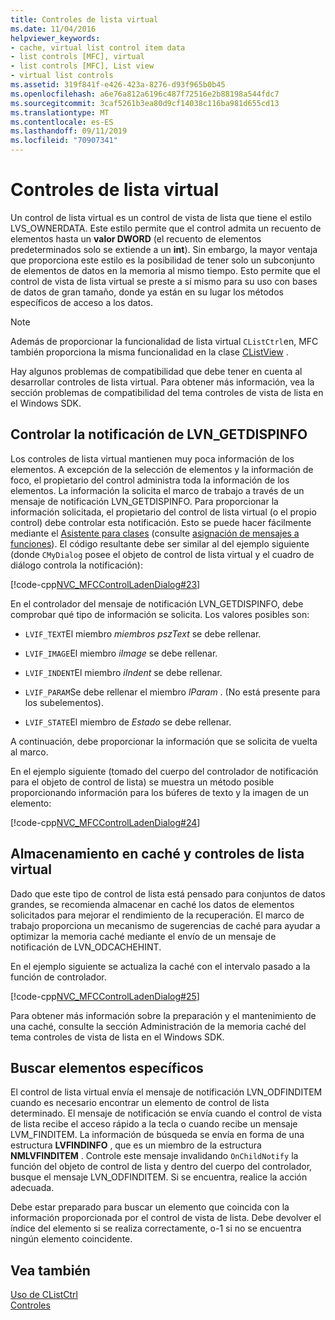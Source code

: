 ```yaml
---
title: Controles de lista virtual
ms.date: 11/04/2016
helpviewer_keywords:
- cache, virtual list control item data
- list controls [MFC], virtual
- list controls [MFC], List view
- virtual list controls
ms.assetid: 319f841f-e426-423a-8276-d93f965b0b45
ms.openlocfilehash: a6e76a812a6196c487f72516e2b88198a544fdc7
ms.sourcegitcommit: 3caf5261b3ea80d9cf14038c116ba981d655cd13
ms.translationtype: MT
ms.contentlocale: es-ES
ms.lasthandoff: 09/11/2019
ms.locfileid: "70907341"
---
```

# <a name="virtual-list-controls"></a>Controles de lista virtual

Un control de lista virtual es un control de vista de lista que tiene el estilo LVS_OWNERDATA. Este estilo permite que el control admita un recuento de elementos hasta un **valor DWORD** (el recuento de elementos predeterminados solo se extiende a un **int**). Sin embargo, la mayor ventaja que proporciona este estilo es la posibilidad de tener solo un subconjunto de elementos de datos en la memoria al mismo tiempo. Esto permite que el control de vista de lista virtual se preste a sí mismo para su uso con bases de datos de gran tamaño, donde ya están en su lugar los métodos específicos de acceso a los datos.

> [!NOTE]
>  Además de proporcionar la funcionalidad de lista virtual `CListCtrl`en, MFC también proporciona la misma funcionalidad en la clase [CListView](../mfc/reference/clistview-class.md) .

Hay algunos problemas de compatibilidad que debe tener en cuenta al desarrollar controles de lista virtual. Para obtener más información, vea la sección problemas de compatibilidad del tema controles de vista de lista en el Windows SDK.

## <a name="handling-the-lvn_getdispinfo-notification"></a>Controlar la notificación de LVN_GETDISPINFO

Los controles de lista virtual mantienen muy poca información de los elementos. A excepción de la selección de elementos y la información de foco, el propietario del control administra toda la información de los elementos. La información la solicita el marco de trabajo a través de un mensaje de notificación LVN_GETDISPINFO. Para proporcionar la información solicitada, el propietario del control de lista virtual (o el propio control) debe controlar esta notificación. Esto se puede hacer fácilmente mediante el [Asistente para clases](reference/mfc-class-wizard.md) (consulte [asignación de mensajes a funciones](../mfc/reference/mapping-messages-to-functions.md)). El código resultante debe ser similar al del ejemplo siguiente (donde `CMyDialog` posee el objeto de control de lista virtual y el cuadro de diálogo controla la notificación):

[!code-cpp[NVC_MFCControlLadenDialog#23](../mfc/codesnippet/cpp/virtual-list-controls_1.cpp)]

En el controlador del mensaje de notificación LVN_GETDISPINFO, debe comprobar qué tipo de información se solicita. Los valores posibles son:

- `LVIF_TEXT`El miembro *miembros pszText* se debe rellenar.

- `LVIF_IMAGE`El miembro *iImage* se debe rellenar.

- `LVIF_INDENT`El miembro *iIndent* se debe rellenar.

- `LVIF_PARAM`Se debe rellenar el miembro *lParam* . (No está presente para los subelementos).

- `LVIF_STATE`El miembro de *Estado* se debe rellenar.

A continuación, debe proporcionar la información que se solicita de vuelta al marco.

En el ejemplo siguiente (tomado del cuerpo del controlador de notificación para el objeto de control de lista) se muestra un método posible proporcionando información para los búferes de texto y la imagen de un elemento:

[!code-cpp[NVC_MFCControlLadenDialog#24](../mfc/codesnippet/cpp/virtual-list-controls_2.cpp)]

## <a name="caching-and-virtual-list-controls"></a>Almacenamiento en caché y controles de lista virtual

Dado que este tipo de control de lista está pensado para conjuntos de datos grandes, se recomienda almacenar en caché los datos de elementos solicitados para mejorar el rendimiento de la recuperación. El marco de trabajo proporciona un mecanismo de sugerencias de caché para ayudar a optimizar la memoria caché mediante el envío de un mensaje de notificación de LVN_ODCACHEHINT.

En el ejemplo siguiente se actualiza la caché con el intervalo pasado a la función de controlador.

[!code-cpp[NVC_MFCControlLadenDialog#25](../mfc/codesnippet/cpp/virtual-list-controls_3.cpp)]

Para obtener más información sobre la preparación y el mantenimiento de una caché, consulte la sección Administración de la memoria caché del tema controles de vista de lista en el Windows SDK.

## <a name="finding-specific-items"></a>Buscar elementos específicos

El control de lista virtual envía el mensaje de notificación LVN_ODFINDITEM cuando es necesario encontrar un elemento de control de lista determinado. El mensaje de notificación se envía cuando el control de vista de lista recibe el acceso rápido a la tecla o cuando recibe un mensaje LVM_FINDITEM. La información de búsqueda se envía en forma de una estructura **LVFINDINFO** , que es un miembro de la estructura **NMLVFINDITEM** . Controle este mensaje invalidando `OnChildNotify` la función del objeto de control de lista y dentro del cuerpo del controlador, busque el mensaje LVN_ODFINDITEM. Si se encuentra, realice la acción adecuada.

Debe estar preparado para buscar un elemento que coincida con la información proporcionada por el control de vista de lista. Debe devolver el índice del elemento si se realiza correctamente, o-1 si no se encuentra ningún elemento coincidente.

## <a name="see-also"></a>Vea también

[Uso de CListCtrl](../mfc/using-clistctrl.md)<br/>
[Controles](../mfc/controls-mfc.md)
